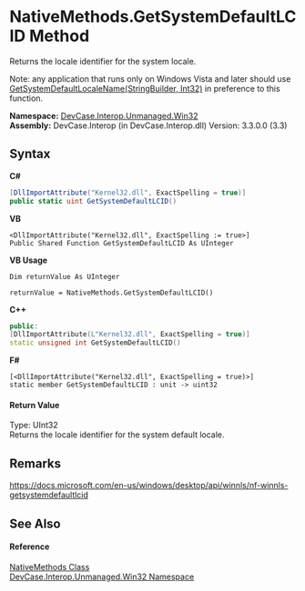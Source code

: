 # NativeMethods.GetSystemDefaultLCID Method 
 

Returns the locale identifier for the system locale. 

 Note: any application that runs only on Windows Vista and later should use <a href="M_DevCase_Interop_Unmanaged_Win32_NativeMethods_GetSystemDefaultLocaleName">GetSystemDefaultLocaleName(StringBuilder, Int32)</a> in preference to this function.

**Namespace:**&nbsp;<a href="N_DevCase_Interop_Unmanaged_Win32">DevCase.Interop.Unmanaged.Win32</a><br />**Assembly:**&nbsp;DevCase.Interop (in DevCase.Interop.dll) Version: 3.3.0.0 (3.3)

## Syntax

**C#**<br />
``` C#
[DllImportAttribute("Kernel32.dll", ExactSpelling = true)]
public static uint GetSystemDefaultLCID()
```

**VB**<br />
``` VB
<DllImportAttribute("Kernel32.dll", ExactSpelling := true>]
Public Shared Function GetSystemDefaultLCID As UInteger
```

**VB Usage**<br />
``` VB Usage
Dim returnValue As UInteger

returnValue = NativeMethods.GetSystemDefaultLCID()
```

**C++**<br />
``` C++
public:
[DllImportAttribute(L"Kernel32.dll", ExactSpelling = true)]
static unsigned int GetSystemDefaultLCID()
```

**F#**<br />
``` F#
[<DllImportAttribute("Kernel32.dll", ExactSpelling = true)>]
static member GetSystemDefaultLCID : unit -> uint32 

```


#### Return Value
Type: UInt32<br />Returns the locale identifier for the system default locale.

## Remarks
<a href="https://docs.microsoft.com/en-us/windows/desktop/api/winnls/nf-winnls-getsystemdefaultlcid" target="_blank">https://docs.microsoft.com/en-us/windows/desktop/api/winnls/nf-winnls-getsystemdefaultlcid</a>

## See Also


#### Reference
<a href="T_DevCase_Interop_Unmanaged_Win32_NativeMethods">NativeMethods Class</a><br /><a href="N_DevCase_Interop_Unmanaged_Win32">DevCase.Interop.Unmanaged.Win32 Namespace</a><br />